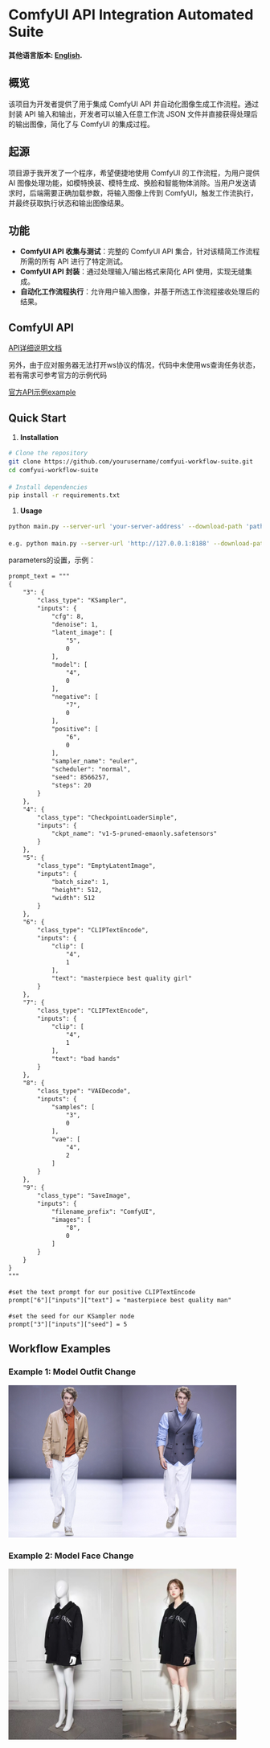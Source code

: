 # ComfyUI API Integration Automated Suite

**其他语言版本: [English](README.md).**

## 概览

该项目为开发者提供了用于集成 ComfyUI API 并自动化图像生成工作流程。通过封装 API 输入和输出，开发者可以输入任意工作流 JSON 文件并直接获得处理后的输出图像，简化了与 ComfyUI 的集成过程。

## 起源

项目源于我开发了一个程序，希望便捷地使用 ComfyUI 的工作流程，为用户提供 AI 图像处理功能，如模特换装、模特生成、换脸和智能物体消除。当用户发送请求时，后端需要正确加载参数，将输入图像上传到 ComfyUI，触发工作流执行，并最终获取执行状态和输出图像结果。

## 功能

- **ComfyUI API 收集与测试**：完整的 ComfyUI API 集合，针对该精简工作流程所需的所有 API 进行了特定测试。
- **ComfyUI API 封装**：通过处理输入/输出格式来简化 API 使用，实现无缝集成。
- **自动化工作流程执行**：允许用户输入图像，并基于所选工作流程接收处理后的结果。

## ComfyUI API
[API详细说明文档](docs/comfyui-api-zh.md)

另外，由于应对服务器无法打开ws协议的情况，代码中未使用ws查询任务状态，若有需求可参考官方的示例代码

[官方API示例example](https://github.com/comfyanonymous/ComfyUI/blob/master/script_examples/websockets_api_example.py)

## Quick Start

1. **Installation**

```bash
# Clone the repository
git clone https://github.com/yourusername/comfyui-workflow-suite.git
cd comfyui-workflow-suite

# Install dependencies
pip install -r requirements.txt
```

1. **Usage**

```bash
python main.py --server-url 'your-server-address' --download-path 'path-to-save-image' --workflow-path 'workflow-json-path' --parameters 'workflow-json-parameters'

e.g. python main.py --server-url 'http://127.0.0.1:8188' --download-path '/Downloads' --workflow-path '/Documents/generate_image.json' --paramters '{"5": ["text", "masterpiece best quality man"], "10": ["image", "/Downloads/test.png"]}'
```

parameters的设置，示例：

```
prompt_text = """
{
    "3": {
        "class_type": "KSampler",
        "inputs": {
            "cfg": 8,
            "denoise": 1,
            "latent_image": [
                "5",
                0
            ],
            "model": [
                "4",
                0
            ],
            "negative": [
                "7",
                0
            ],
            "positive": [
                "6",
                0
            ],
            "sampler_name": "euler",
            "scheduler": "normal",
            "seed": 8566257,
            "steps": 20
        }
    },
    "4": {
        "class_type": "CheckpointLoaderSimple",
        "inputs": {
            "ckpt_name": "v1-5-pruned-emaonly.safetensors"
        }
    },
    "5": {
        "class_type": "EmptyLatentImage",
        "inputs": {
            "batch_size": 1,
            "height": 512,
            "width": 512
        }
    },
    "6": {
        "class_type": "CLIPTextEncode",
        "inputs": {
            "clip": [
                "4",
                1
            ],
            "text": "masterpiece best quality girl"
        }
    },
    "7": {
        "class_type": "CLIPTextEncode",
        "inputs": {
            "clip": [
                "4",
                1
            ],
            "text": "bad hands"
        }
    },
    "8": {
        "class_type": "VAEDecode",
        "inputs": {
            "samples": [
                "3",
                0
            ],
            "vae": [
                "4",
                2
            ]
        }
    },
    "9": {
        "class_type": "SaveImage",
        "inputs": {
            "filename_prefix": "ComfyUI",
            "images": [
                "8",
                0
            ]
        }
    }
}
"""

#set the text prompt for our positive CLIPTextEncode
prompt["6"]["inputs"]["text"] = "masterpiece best quality man"

#set the seed for our KSampler node
prompt["3"]["inputs"]["seed"] = 5
```

## Workflow Examples

### Example 1: Model Outfit Change

<img src="images/cloth_change_body.png" alt="换装前" width="45%"><img src="images/cloth_change_result.png" alt="换装后" width="45%">

### Example 2: Model Face Change

<img src="images/model_change_body.png" alt="换脸前" width="45%"><img src="images/model_change_result.png" alt="换脸后" width="45%">
